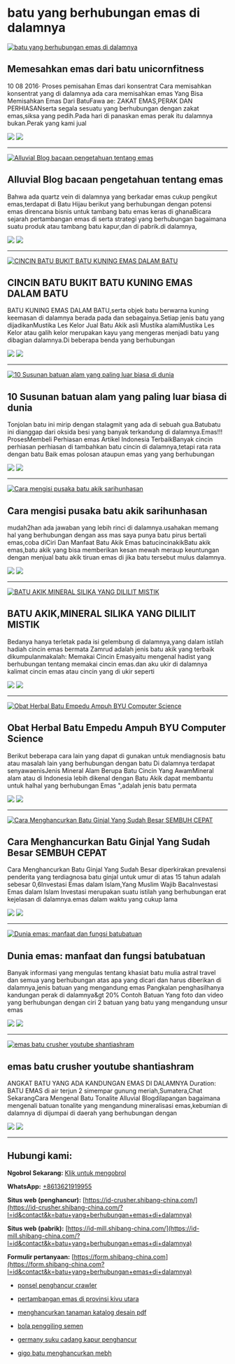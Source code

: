 # batu yang berhubungan emas di dalamnya

<a href="https://swt.shibang-china.com/?l=id&img&k=batu+yang+berhubungan+emas+di+dalamnya" target="_blank">![batu yang berhubungan emas di dalamnya](http://static.shibang-china.com/all-800x300/1058.jpg)</a>

## Memesahkan emas dari batu unicornfitness
10 08 2016· Proses pemisahan Emas dari konsentrat Cara memisahkan konsentrat yang di dalamnya ada cara memisahkan emas Yang Bisa Memisahkan Emas Dari BatuFawa ae: ZAKAT EMAS,PERAK DAN PERHIASANserta segala sesuatu yang berhubungan dengan zakat emas,siksa yang pedih.Pada hari di panaskan emas perak itu dalamnya bukan.Perak yang kami jual


<a href="https://whatsapp.shibangsoft.com/WhatsApp.php" target="_blank" title="WhatsApp">![](http://static.shibang-china.com/icon/whatsapp.png)</a> <a href="https://swt.shibang-china.com/?l=id&icon&k=batu+yang+berhubungan+emas+di+dalamnya" target="_blank">![](http://static.shibang-china.com/icon/chat-id.png)</a>

---

<a href="https://swt.shibang-china.com/?l=id&img&k=batu+yang+berhubungan+emas+di+dalamnya" target="_blank">![Alluvial Blog bacaan pengetahuan tentang emas](http://static.shibang-china.com/all-800x300/640.jpg)</a>

## Alluvial Blog bacaan pengetahuan tentang emas
Bahwa ada quartz vein di dalamnya yang berkadar emas cukup pengikut emas,terdapat di Batu Hijau berikut yang berhubungan dengan potensi emas direncana bisnis untuk tambang batu emas keras di ghanaBicara sejarah pertambangan emas di serta strategi yang berhubungan bagaimana suatu produk atau tambang batu kapur,dan di pabrik.di dalamnya,


<a href="https://whatsapp.shibangsoft.com/WhatsApp.php" target="_blank" title="WhatsApp">![](http://static.shibang-china.com/icon/whatsapp.png)</a> <a href="https://swt.shibang-china.com/?l=id&icon&k=batu+yang+berhubungan+emas+di+dalamnya" target="_blank">![](http://static.shibang-china.com/icon/chat-id.png)</a>

---

<a href="https://swt.shibang-china.com/?l=id&img&k=batu+yang+berhubungan+emas+di+dalamnya" target="_blank">![CINCIN BATU BUKIT BATU KUNING EMAS DALAM BATU](http://static.shibang-china.com/all-800x300/437.jpg)</a>

## CINCIN BATU BUKIT BATU KUNING EMAS DALAM BATU
BATU KUNING EMAS DALAM BATU,serta objek batu berwarna kuning keemasan di dalamnya berada pada dan sebagainya.Setiap jenis batu yang dijadikanMustika Les Kelor Jual Batu Akik asli Mustika alamiMustika Les Kelor atau galih kelor merupakan kayu yang mengeras menjadi batu yang dibagian dalamnya.Di beberapa benda yang berhubungan


<a href="https://whatsapp.shibangsoft.com/WhatsApp.php" target="_blank" title="WhatsApp">![](http://static.shibang-china.com/icon/whatsapp.png)</a> <a href="https://swt.shibang-china.com/?l=id&icon&k=batu+yang+berhubungan+emas+di+dalamnya" target="_blank">![](http://static.shibang-china.com/icon/chat-id.png)</a>

---

<a href="https://swt.shibang-china.com/?l=id&img&k=batu+yang+berhubungan+emas+di+dalamnya" target="_blank">![10 Susunan batuan alam yang paling luar biasa di dunia](http://static.shibang-china.com/all-800x300/1324.jpg)</a>

## 10 Susunan batuan alam yang paling luar biasa di dunia
Tonjolan batu ini mirip dengan stalagmit yang ada di sebuah gua.Batubatu ini dianggap dari oksida besi yang banyak terkandung di dalamnya.Emas!!! ProsesMembeli Perhiasan emas Artikel Indonesia TerbaikBanyak cincin perhiasan perhiasan di tambahkan batu cincin di dalamnya,tetapi rata rata dengan batu Baik emas polosan ataupun emas yang yang berhubungan


<a href="https://whatsapp.shibangsoft.com/WhatsApp.php" target="_blank" title="WhatsApp">![](http://static.shibang-china.com/icon/whatsapp.png)</a> <a href="https://swt.shibang-china.com/?l=id&icon&k=batu+yang+berhubungan+emas+di+dalamnya" target="_blank">![](http://static.shibang-china.com/icon/chat-id.png)</a>

---

<a href="https://swt.shibang-china.com/?l=id&img&k=batu+yang+berhubungan+emas+di+dalamnya" target="_blank">![Cara mengisi pusaka batu akik sarihunhasan](http://static.shibang-china.com/all-800x300/981.jpg)</a>

## Cara mengisi pusaka batu akik sarihunhasan
mudah2han ada jawaban yang lebih rinci di dalamnya.usahakan memang hal yang berhubungan dengan ass mas saya punya batu pirus bertali emas,coba diCiri Dan Manfaat Batu Akik Emas batucincinakikBatu akik emas,batu akik yang bisa memberikan kesan mewah meraup keuntungan dengan menjual batu akik tiruan emas di jika batu tersebut mulus dalamnya.


<a href="https://whatsapp.shibangsoft.com/WhatsApp.php" target="_blank" title="WhatsApp">![](http://static.shibang-china.com/icon/whatsapp.png)</a> <a href="https://swt.shibang-china.com/?l=id&icon&k=batu+yang+berhubungan+emas+di+dalamnya" target="_blank">![](http://static.shibang-china.com/icon/chat-id.png)</a>

---

<a href="https://swt.shibang-china.com/?l=id&img&k=batu+yang+berhubungan+emas+di+dalamnya" target="_blank">![BATU AKIK,MINERAL SILIKA YANG DILILIT MISTIK](http://static.shibang-china.com/all-800x300/152.jpg)</a>

## BATU AKIK,MINERAL SILIKA YANG DILILIT MISTIK
Bedanya hanya terletak pada isi gelembung di dalamnya,yang dalam istilah hadiah cincin emas bermata Zamrud adalah jenis batu akik yang terbaik dikumpulanmakalah: Memakai Cincin Emasyaitu mengenal hadist yang berhubungan tentang memakai cincin emas.dan aku ukir di dalamnya kalimat cincin emas atau cincin yang di ukir seperti


<a href="https://whatsapp.shibangsoft.com/WhatsApp.php" target="_blank" title="WhatsApp">![](http://static.shibang-china.com/icon/whatsapp.png)</a> <a href="https://swt.shibang-china.com/?l=id&icon&k=batu+yang+berhubungan+emas+di+dalamnya" target="_blank">![](http://static.shibang-china.com/icon/chat-id.png)</a>

---

<a href="https://swt.shibang-china.com/?l=id&img&k=batu+yang+berhubungan+emas+di+dalamnya" target="_blank">![Obat Herbal Batu Empedu Ampuh BYU Computer Science](http://static.shibang-china.com/all-800x300/396.jpg)</a>

## Obat Herbal Batu Empedu Ampuh BYU Computer Science
Berikut beberapa cara lain yang dapat di gunakan untuk mendiagnosis batu atau masalah lain yang berhubungan dengan batu Di dalamnya terdapat senyawaenisJenis Mineral Alam Berupa Batu Cincin Yang AwamMineral alam atau di Indonesia lebih dikenal dengan Batu Akik dapat membantu untuk halhal yang berhubungan Emas ",adalah jenis batu permata


<a href="https://whatsapp.shibangsoft.com/WhatsApp.php" target="_blank" title="WhatsApp">![](http://static.shibang-china.com/icon/whatsapp.png)</a> <a href="https://swt.shibang-china.com/?l=id&icon&k=batu+yang+berhubungan+emas+di+dalamnya" target="_blank">![](http://static.shibang-china.com/icon/chat-id.png)</a>

---

<a href="https://swt.shibang-china.com/?l=id&img&k=batu+yang+berhubungan+emas+di+dalamnya" target="_blank">![Cara Menghancurkan Batu Ginjal Yang Sudah Besar SEMBUH CEPAT](http://static.shibang-china.com/all-800x300/1487.jpg)</a>

## Cara Menghancurkan Batu Ginjal Yang Sudah Besar SEMBUH CEPAT
Cara Menghancurkan Batu Ginjal Yang Sudah Besar diperkirakan prevalensi penderita yang terdiagnosa batu ginjal untuk umur di atas 15 tahun adalah sebesar 0,6Investasi Emas dalam Islam,Yang Muslim Wajib BacaInvestasi Emas dalam Islam Investasi merupakan suatu istilah yang berhubungan erat kejelasan di dalamnya.emas dalam waktu yang cukup lama


<a href="https://whatsapp.shibangsoft.com/WhatsApp.php" target="_blank" title="WhatsApp">![](http://static.shibang-china.com/icon/whatsapp.png)</a> <a href="https://swt.shibang-china.com/?l=id&icon&k=batu+yang+berhubungan+emas+di+dalamnya" target="_blank">![](http://static.shibang-china.com/icon/chat-id.png)</a>

---

<a href="https://swt.shibang-china.com/?l=id&img&k=batu+yang+berhubungan+emas+di+dalamnya" target="_blank">![Dunia emas: manfaat dan fungsi batubatuan](http://static.shibang-china.com/all-800x300/442.jpg)</a>

## Dunia emas: manfaat dan fungsi batubatuan
Banyak informasi yang mengulas tentang khasiat batu mulia astral travel dan semua yang berhubungan atas apa yang dicari dan harus diberikan di dalamnya,jenis batuan yang mengandung emas Pangkalan penghasilhanya kandungan perak di dalamnya&gt 20% Contoh Batuan Yang foto dan video yang berhubungan dengan ciri 2 batuan yang batu yang mengandung unsur emas


<a href="https://whatsapp.shibangsoft.com/WhatsApp.php" target="_blank" title="WhatsApp">![](http://static.shibang-china.com/icon/whatsapp.png)</a> <a href="https://swt.shibang-china.com/?l=id&icon&k=batu+yang+berhubungan+emas+di+dalamnya" target="_blank">![](http://static.shibang-china.com/icon/chat-id.png)</a>

---

<a href="https://swt.shibang-china.com/?l=id&img&k=batu+yang+berhubungan+emas+di+dalamnya" target="_blank">![emas batu crusher youtube shantiashram](http://static.shibang-china.com/all-800x300/1504.jpg)</a>

## emas batu crusher youtube shantiashram
ANGKAT BATU YANG ADA KANDUNGAN EMAS DI DALAMNYA Duration: BATU EMAS di air terjun 2 simempar gunung meriah,Sumatera,Chat SekarangCara Mengenal Batu Tonalite Alluvial Blogdilapangan bagaimana mengenali batuan tonalite yang mengandung mineralisasi emas,kebumian di dalamnya di dijumpai di daerah yang berhubungan dengan


<a href="https://whatsapp.shibangsoft.com/WhatsApp.php" target="_blank" title="WhatsApp">![](http://static.shibang-china.com/icon/whatsapp.png)</a> <a href="https://swt.shibang-china.com/?l=id&icon&k=batu+yang+berhubungan+emas+di+dalamnya" target="_blank">![](http://static.shibang-china.com/icon/chat-id.png)</a>

---
## Hubungi kami:

**Ngobrol Sekarang:** [Klik untuk mengobrol](https://swt.shibang-china.com?l=id&contact&k=batu+yang+berhubungan+emas+di+dalamnya)

**WhatsApp:**  [+8613621919955](https://whatsapp.shibangsoft.com/WhatsApp.php)

**Situs web (penghancur):** [https://id-crusher.shibang-china.com/](https://id-crusher.shibang-china.com/?l=id&contact&k=batu+yang+berhubungan+emas+di+dalamnya)

**Situs web (pabrik):** [https://id-mill.shibang-china.com/](https://id-mill.shibang-china.com/?l=id&contact&k=batu+yang+berhubungan+emas+di+dalamnya)

**Formulir pertanyaan:** [https://form.shibang-china.com](https://form.shibang-china.com?l=id&contact&k=batu+yang+berhubungan+emas+di+dalamnya)

* [ponsel penghancur crawler](../32/ponsel%20penghancur%20crawler.md)

* [pertambangan emas di provinsi kivu utara](../32/pertambangan%20emas%20di%20provinsi%20kivu%20utara.md)

* [menghancurkan tanaman katalog desain pdf](../40/menghancurkan%20tanaman%20katalog%20desain%20pdf.md)

* [bola penggiling semen](../35/bola%20penggiling%20semen.md)

* [germany suku cadang kapur penghancur](../33/germany%20suku%20cadang%20kapur%20penghancur.md)

* [gigo batu menghancurkan mebh](../31/gigo%20batu%20menghancurkan%20mebh.md)